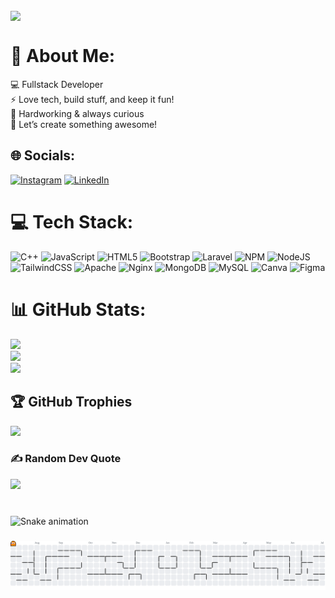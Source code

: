 ###

<img align="center" height="150" src="https://media3.giphy.com/media/v1.Y2lkPTc5MGI3NjExeWMwamh6amN6MXd4Nm5ydGVoODl3cHE4Ynh2bmc3N2loaTJ0aHJ0dSZlcD12MV9pbnRlcm5hbF9naWZfYnlfaWQmY3Q9Zw/wQclSvQQKtObPx9UKY/giphy.gif"  />

###

# 💫 About Me:
💻 Fullstack Developer<br>⚡ Love tech, build stuff, and keep it fun!<br>💪 Hardworking & always curious<br>🎯 Let’s create something awesome!


## 🌐 Socials:
[![Instagram](https://img.shields.io/badge/Instagram-%23E4405F.svg?logo=Instagram&logoColor=white)](https://instagram.com/masglg_) [![LinkedIn](https://img.shields.io/badge/LinkedIn-%230077B5.svg?logo=linkedin&logoColor=white)](https://linkedin.com/in/GilangPratama) 

# 💻 Tech Stack:
![C++](https://img.shields.io/badge/c++-%2300599C.svg?style=for-the-badge&logo=c%2B%2B&logoColor=white) ![JavaScript](https://img.shields.io/badge/javascript-%23323330.svg?style=for-the-badge&logo=javascript&logoColor=%23F7DF1E) ![HTML5](https://img.shields.io/badge/html5-%23E34F26.svg?style=for-the-badge&logo=html5&logoColor=white) ![Bootstrap](https://img.shields.io/badge/bootstrap-%238511FA.svg?style=for-the-badge&logo=bootstrap&logoColor=white) ![Laravel](https://img.shields.io/badge/laravel-%23FF2D20.svg?style=for-the-badge&logo=laravel&logoColor=white) ![NPM](https://img.shields.io/badge/NPM-%23CB3837.svg?style=for-the-badge&logo=npm&logoColor=white) ![NodeJS](https://img.shields.io/badge/node.js-6DA55F?style=for-the-badge&logo=node.js&logoColor=white) ![TailwindCSS](https://img.shields.io/badge/tailwindcss-%2338B2AC.svg?style=for-the-badge&logo=tailwind-css&logoColor=white) ![Apache](https://img.shields.io/badge/apache-%23D42029.svg?style=for-the-badge&logo=apache&logoColor=white) ![Nginx](https://img.shields.io/badge/nginx-%23009639.svg?style=for-the-badge&logo=nginx&logoColor=white) ![MongoDB](https://img.shields.io/badge/MongoDB-%234ea94b.svg?style=for-the-badge&logo=mongodb&logoColor=white) ![MySQL](https://img.shields.io/badge/mysql-4479A1.svg?style=for-the-badge&logo=mysql&logoColor=white) ![Canva](https://img.shields.io/badge/Canva-%2300C4CC.svg?style=for-the-badge&logo=Canva&logoColor=white) ![Figma](https://img.shields.io/badge/figma-%23F24E1E.svg?style=for-the-badge&logo=figma&logoColor=white)
# 📊 GitHub Stats:
![](https://github-readme-stats.vercel.app/api?username=Gilangcloud&theme=holi&hide_border=false&include_all_commits=true&count_private=true)<br/>
![](https://nirzak-streak-stats.vercel.app/?user=Gilangcloud&theme=holi&hide_border=false)<br/>
![](https://github-readme-stats.vercel.app/api/top-langs/?username=Gilangcloud&theme=holi&hide_border=false&include_all_commits=true&count_private=true&layout=compact)

## 🏆 GitHub Trophies
![](https://github-profile-trophy.vercel.app/?username=Gilangcloud&theme=holi&no-frame=false&no-bg=false&margin-w=4)

### ✍️ Random Dev Quote
![](https://quotes-github-readme.vercel.app/api?type=horizontal&theme=radical)

###

<br clear="both">

<img src="https://raw.githubusercontent.com/Gilangcloud/Gilangcloud/output/snake.svg" alt="Snake animation" />

###

<picture>
  <source media="(prefers-color-scheme: dark)" srcset="https://raw.githubusercontent.com/Gilangcloud/Gilangcloud/output/pacman-contribution-graph-dark.svg">
  <source media="(prefers-color-scheme: light)" srcset="https://raw.githubusercontent.com/Gilangcloud/Gilangcloud/output/pacman-contribution-graph.svg">
  <img alt="pacman contribution graph" src="https://raw.githubusercontent.com/Gilangcloud/Gilangcloud/output/pacman-contribution-graph.svg">
</picture>

###


<!-- Proudly created with GPRM ( https://gprm.itsvg.in ) -->
